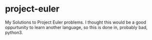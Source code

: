 # project-euler

My Solutions to Project Euler problems. I thought this would be a good oppurtunity to learn another language, so this is done in, probably bad, python3.
